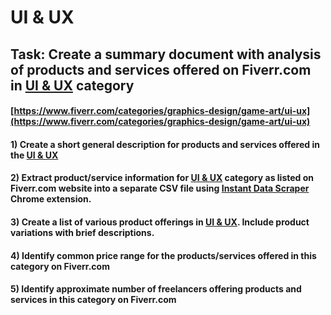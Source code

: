 # UI & UX
## Task: Create a summary document with analysis of products and services offered on Fiverr.com in [UI & UX](https://www.fiverr.com/categories/graphics-design/game-art/ui-ux) category
#### [https://www.fiverr.com/categories/graphics-design/game-art/ui-ux](https://www.fiverr.com/categories/graphics-design/game-art/ui-ux)
#### 1) Create a short general description for products and services offered in the [UI & UX](https://www.fiverr.com/categories/graphics-design/game-art/ui-ux)
#### 2) Extract product/service information for [UI & UX](https://www.fiverr.com/categories/graphics-design/game-art/ui-ux) category as listed on Fiverr.com website into a separate CSV file using [Instant Data Scraper](https://chrome.google.com/webstore/detail/instant-data-scraper/ofaokhiedipichpaobibbnahnkdoiiah) Chrome extension.
#### 3) Create a list of various product offerings in [UI & UX](https://www.fiverr.com/categories/graphics-design/game-art/ui-ux). Include product variations with brief descriptions.
#### 4) Identify common price range for the products/services offered in this category on Fiverr.com
#### 5) Identify approximate number of freelancers offering products and services in this category on Fiverr.com
